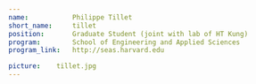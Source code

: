 ```yaml
---
name:       	Philippe Tillet
short_name: 	tillet
position:		Graduate Student (joint with lab of HT Kung)
program:		School of Engineering and Applied Sciences
program_link: 	http://seas.harvard.edu

picture:    tillet.jpg
---
```

